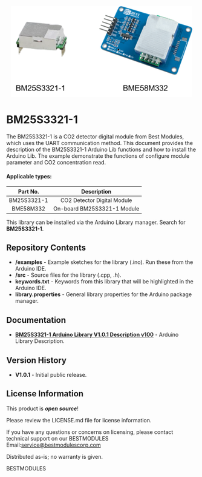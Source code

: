 <div align=center>
<img src="https://github.com/BestModules-Libraries/img/blob/main/BM25S3321-1_BME58M332_V1.0.png" width="480" height="240"> 
</div> 


BM25S3321-1
===========================================================

The BM25S3321-1 is a CO2 detector digital module from Best Modules, which uses the UART communication method. This document provides the description of the BM25S3321-1 Arduino Lib functions and how to install the Arduino Lib. The example demonstrate the functions of configure module parameter and CO2 concentration read.

#### Applicable types:
<div align=center>

|Part No.   |Description                   |
|:---------:|:----------------------------:|
|BM25S3321-1   | CO2 Detector Digital Module|
|BME58M332  | On-board BM25S3321-1 Module|

</div> 

This library can be installed via the Arduino Library manager. Search for **BM25S3321-1**. 

Repository Contents
-------------------

* **/examples** - Example sketches for the library (.ino). Run these from the Arduino IDE. 
* **/src** - Source files for the library (.cpp, .h).
* **keywords.txt** - Keywords from this library that will be highlighted in the Arduino IDE. 
* **library.properties** - General library properties for the Arduino package manager. 

Documentation 
-------------------

* **[BM25S3321-1 Arduino Library V1.0.1 Description v100]( https://www.bestmodulescorp.com/bm25s3321-1.html#tab-product2 )** - Arduino Library Description.

Version History  
-------------------

* **V1.0.1** - Initial public release.

License Information
-------------------

This product is _**open source**_! 

Please review the LICENSE.md file for license information. 

If you have any questions or concerns on licensing, please contact technical support on our BESTMODULES Email:service@bestmodulescorp.com

Distributed as-is; no warranty is given.

BESTMODULES

